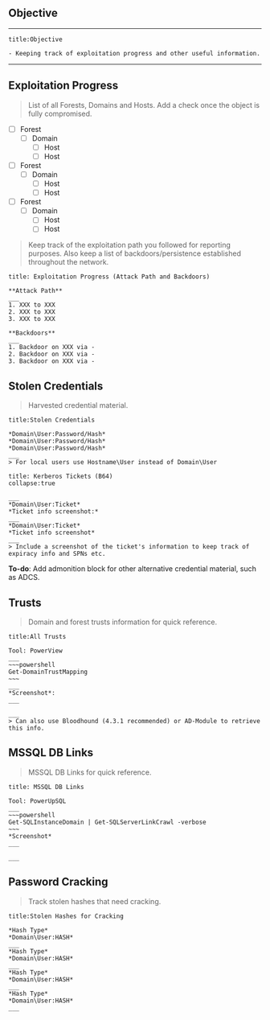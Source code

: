 ## Objective

___
```ad-info
title:Objective 

- Keeping track of exploitation progress and other useful information. 
```
___

## Exploitation Progress

> List of all Forests, Domains and Hosts. Add a check once the object is fully compromised.

- [ ] Forest
	- [ ] Domain
		- [ ] Host
		- [ ] Host
- [ ] Forest
	- [ ] Domain
		- [ ] Host
		- [ ] Host
- [ ] Forest
	- [ ] Domain
		- [ ] Host
		- [ ] Host

> Keep track of the exploitation path you followed for reporting purposes. Also keep a list of backdoors/persistence established throughout the network.

```ad-note
title: Exploitation Progress (Attack Path and Backdoors)

**Attack Path** 
___
1. XXX to XXX
2. XXX to XXX
3. XXX to XXX

**Backdoors**
___
1. Backdoor on XXX via - 
2. Backdoor on XXX via -
3. Backdoor on XXX via -
```

## Stolen Credentials

> Harvested credential material.

```ad-note
title:Stolen Credentials

*Domain\User:Password/Hash*
*Domain\User:Password/Hash*
*Domain\User:Password/Hash*
___
> For local users use Hostname\User instead of Domain\User
```

```ad-note
title: Kerberos Tickets (B64)
collapse:true

___
*Domain\User:Ticket*
*Ticket info screenshot:*
___
*Domain\User:Ticket*
*Ticket info screenshot*
___
> Include a screenshot of the ticket's information to keep track of expiracy info and SPNs etc.
```

**To-do**: Add admonition block for other alternative credential material, such as ADCS.

## Trusts

> Domain and forest trusts information for quick reference. 

```ad-note
title:All Trusts

Tool: PowerView
___
~~~powershell
Get-DomainTrustMapping
~~~
___
*Screenshot*:
___

___
> Can also use Bloodhound (4.3.1 recommended) or AD-Module to retrieve this info.
```

## MSSQL DB Links

> MSSQL DB Links for quick reference.

```ad-note
title: MSSQL DB Links

Tool: PowerUpSQL
___
~~~powershell
Get-SQLInstanceDomain | Get-SQLServerLinkCrawl -verbose
~~~
*Screenshot*
___

___
```

## Password Cracking

> Track stolen hashes that need cracking.

```ad-note
title:Stolen Hashes for Cracking

*Hash Type*
*Domain\User:HASH*
___
*Hash Type*
*Domain\User:HASH*
___
*Hash Type*
*Domain\User:HASH*
___
*Hash Type*
*Domain\User:HASH*
___
```

